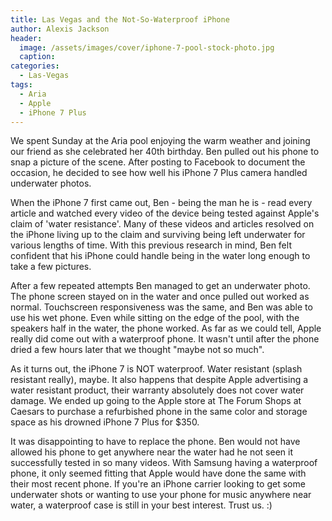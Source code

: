 ```yaml
---
title: Las Vegas and the Not-So-Waterproof iPhone
author: Alexis Jackson
header:
  image: /assets/images/cover/iphone-7-pool-stock-photo.jpg
  caption:
categories:
  - Las-Vegas
tags:
  - Aria
  - Apple
  - iPhone 7 Plus
---
```


We spent Sunday at the Aria pool enjoying the warm weather and joining our friend as she celebrated her 40th birthday. Ben pulled out his phone to snap a picture of the scene. After posting to Facebook to document the occasion, he decided to see how well his iPhone 7 Plus camera handled underwater photos.

When the iPhone 7 first came out, Ben - being the man he is - read every article and watched every video of the device being tested against Apple's claim of 'water resistance'. Many of these videos and articles resolved on the iPhone living up to the claim and surviving being left underwater for various lengths of time. With this previous research in mind, Ben felt confident that his iPhone could handle being in the water long enough to take a few pictures.

After a few repeated attempts Ben managed to get an underwater photo. The phone screen stayed on in the water and once pulled out worked as normal. Touchscreen responsiveness was the same, and Ben was able to use his wet phone. Even while sitting on the edge of the pool, with the speakers half in the water, the phone worked. As far as we could tell, Apple really did come out with a waterproof phone. It wasn't until after the phone dried a few hours later that we thought "maybe not so much".

As it turns out, the iPhone 7 is NOT waterproof. Water resistant (splash resistant really), maybe. It also happens that despite Apple advertising a water resistant product, their warranty absolutely does not cover water damage. We ended up going to the Apple store at The Forum Shops at Caesars to purchase a refurbished phone in the same color and storage space as his drowned iPhone 7 Plus for $350.

It was disappointing to have to replace the phone. Ben would not have allowed his phone to get anywhere near the water had he not seen it successfully tested in so many videos. With Samsung having a waterproof phone, it only seemed fitting that Apple would have done the same with their most recent phone. If you're an iPhone carrier looking to get some underwater shots or wanting to use your phone for music anywhere near water, a waterproof case is still in your best interest. Trust us. :) 